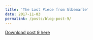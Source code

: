 ```yaml
---
title: 'The Lost Piece from Albemarle'
date: 2017-11-03
permalink: /posts/blog-post-9/
---
```


<a href = "http://chengguo2000.github.io/files/Blog-Posts/9_-_The_Lost_Piece_from_Albemarle.pdf">Download post 9 here</a>